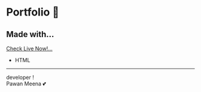 # Portfolio :wine_glass:
## Made with...
<a href="https://twitter.com/PawanSattawan" target="_blank">Check Live Now!...</a>

-   HTML
---

developer !  
Pawan Meena :two_hearts:
